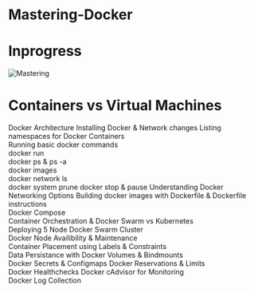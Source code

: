 # Mastering-Docker

# Inprogress

![Mastering](https://github.com/saikiranpi/Mastering-Docker/assets/109568252/ca9ea2d2-aa06-4573-a383-9bc5cf948f0d)

# Containers vs Virtual Machines  
Docker Architecture 
Installing Docker & Network changes 
Listing namespaces for Docker Containers    
Running basic docker commands   
docker run  
docker ps & ps -a   
docker images   
docker network ls   
docker system prune 
docker stop & pause 
Understanding Docker Networking Options 
Building docker images with Dockerfile & Dockerfile instructions    
Docker Compose  
Container Orchestration & Docker Swarm vs Kubernetes    
Deploying 5 Node Docker Swarm Cluster   
Docker Node Availibility & Maintenance  
Container Placement using Labels & Constraints  
Data Persistance with Docker Volumes & Bindmounts   
Docker Secrets & Configmaps 
Docker Reservations & Limits    
Docker Healthchecks 
Docker cAdvisor for Monitoring  
Docker Log Collection   
